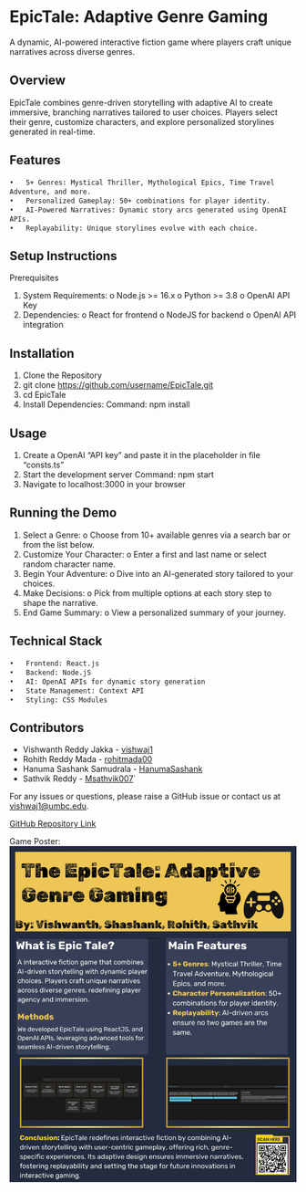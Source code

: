# EpicTale: Adaptive Genre Gaming
A dynamic, AI-powered interactive fiction game where players craft unique narratives across diverse genres.

## Overview
EpicTale combines genre-driven storytelling with adaptive AI to create immersive, branching narratives tailored to user choices. Players select their genre, customize characters, and explore personalized storylines generated in real-time.

## Features
    •	5+ Genres: Mystical Thriller, Mythological Epics, Time Travel Adventure, and more.
    •	Personalized Gameplay: 50+ combinations for player identity.
    •	AI-Powered Narratives: Dynamic story arcs generated using OpenAI APIs.
    •	Replayability: Unique storylines evolve with each choice.
    
## Setup Instructions
Prerequisites
1.	System Requirements: 
    o	Node.js >= 16.x
    o	Python >= 3.8
    o	OpenAI API Key
2.	Dependencies: 
    o	React for frontend
    o	NodeJS for backend
    o	OpenAI API integration
 
## Installation
1.	Clone the Repository
2.	git clone https://github.com/username/EpicTale.git
3.	cd EpicTale
4.  Install Dependencies:
        Command: npm install
                                                                                                                                                                                                                                                                                                      
## Usage
1.	Create a OpenAI “API key” and paste it in the placeholder in file “consts.ts”
2.	Start the development server
        Command: npm start
3.	Navigate to localhost:3000 in your browser
 
## Running the Demo
1.	Select a Genre: 
    o	Choose from 10+ available genres via a search bar or from the list below.
2.	Customize Your Character: 
    o	Enter a first and last name or select random character name.
3.	Begin Your Adventure: 
    o	Dive into an AI-generated story tailored to your choices.
4.	Make Decisions: 
    o	Pick from multiple options at each story step to shape the narrative.
5.	End Game Summary: 
    o	View a personalized summary of your journey.

## Technical Stack
    •	Frontend: React.js
    •	Backend: Node.jS
    •	AI: OpenAI APIs for dynamic story generation
    •	State Management: Context API
    •	Styling: CSS Modules

## Contributors
- Vishwanth Reddy Jakka - [vishwaj1]
-  Rohith Reddy Mada - [rohitmada00]
-  Hanuma Sashank Samudrala - [HanumaSashank]
-  Sathvik Reddy - [Msathvik007]`
    
For any issues or questions, please raise a GitHub issue or contact us at vishwaj1@umbc.edu.

[GitHub Repository Link](https://github.com/vishwaj1/EpicTale)


Game Poster:
![alt text](https://github.com/vishwaj1/EpicTale/blob/main/IFTG_Poster.jpg)


[vishwaj1]: https://github.com/vishwaj1
[rohitmada00]: https://github.com/rohithmada00
[HanumaSashank]: https://github.com/HanumaSashank
[Msathvik007]: https://github.com/Msathvik007

   

 
